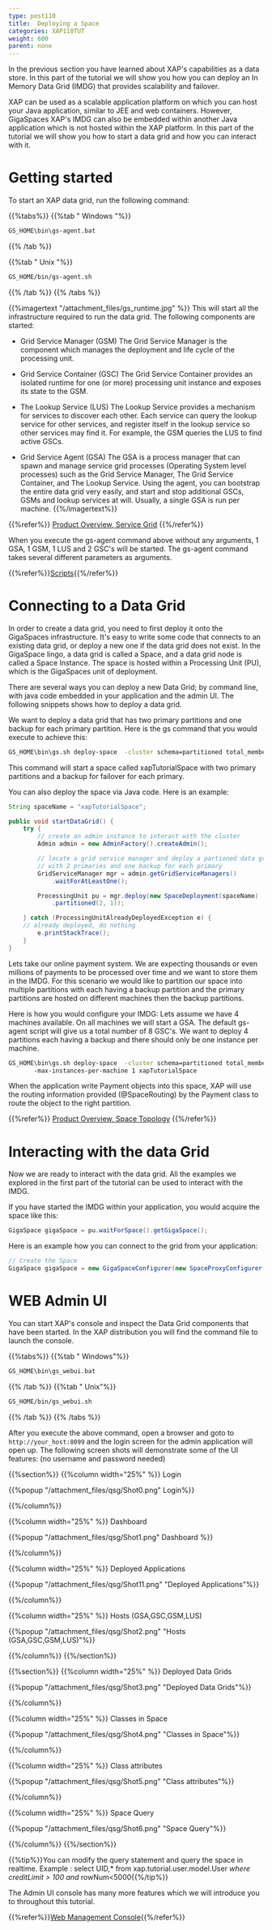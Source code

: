 ```yaml
---
type: post110
title:  Deploying a Space
categories: XAP110TUT
weight: 600
parent: none
---
```



In the previous section you have learned about XAP's capabilities as a data store. In this part of the tutorial we will show you how you can deploy an In Memory Data Grid (IMDG) that provides scalability and failover.


XAP can be used as a scalable application platform on which you can host your Java application, similar to JEE and web containers. However, GigaSpaces XAP's IMDG can also be embedded within another Java application which is not hosted within the XAP platform. In this part of the tutorial we will show you how to start a data grid and how you can interact with it.




# Getting started

To start an XAP data grid, run the following command:

{{%tabs%}}
{{%tab "  Windows "%}}

```bash
GS_HOME\bin\gs-agent.bat  
```
{{% /tab %}}

{{%tab "  Unix "%}}

```bash
GS_HOME/bin/gs-agent.sh
```
{{% /tab %}}
{{% /tabs %}}



{{%imagertext "/attachment_files/gs_runtime.jpg" %}}
This will start all the infrastructure required to run the data grid. The following components are started:

- Grid Service Manager (GSM)
The Grid Service Manager is the component which manages the deployment and life cycle of the processing unit.

- Grid Service Container (GSC)
The Grid Service Container provides an isolated runtime for one (or more) processing unit instance and exposes its state to the GSM.

- The Lookup Service (LUS)
The Lookup Service provides a mechanism for services to discover each other. Each service can query the lookup service for other services, and register itself in the lookup service so other services may find it. For example, the GSM queries the LUS to find active GSCs.

- Grid Service Agent (GSA)
The GSA is a process manager that can spawn and manage service grid processes (Operating System level processes) such as the Grid Service Manager, The Grid Service Container, and The Lookup Service. Using the agent, you can bootstrap the entire data grid very easily, and start and stop additional GSCs, GSMs and lookup services at will. Usually, a single GSA is run per machine.
{{%/imagertext%}}

{{%refer%}}
[Product Overview, Service Grid](/product_overview/service-grid.html)
{{%/refer%}}


When you execute the gs-agent command above without any arguments, 1 GSA, 1 GSM, 1 LUS and 2 GSC's will be started. The gs-agent command takes several different parameters as arguments.

{{%refer%}}[Scripts]({{%currentadmurl%}}/scripts.html){{%/refer%}}
 
 
# Connecting to a Data Grid

In order to create a data grid, you need to first deploy it onto the GigaSpaces infrastructure. It's easy to write some code that connects to an existing data grid, or deploy a new one if the data grid does not exist. In the GigaSpace lingo, a data grid is called a Space, and a data grid node is called a Space Instance. The space is hosted within a Processing Unit (PU), which is the GigaSpaces unit of deployment. 

There are several ways you can deploy a new Data Grid; by command line, with java code embedded in your application and the admin UI. The following snippets shows how to deploy a data grid.

We want to deploy a data grid that has two primary partitions and one backup for each primary partition.
Here is the gs command that you would execute to achieve this:

```bash
GS_HOME\bin\gs.sh deploy-space  -cluster schema=partitioned total_members=2,1  xapTutorialSpace
```
This command will start a space called xapTutorialSpace with two primary partitions and a backup for failover for each primary. 

You can also deploy the space via Java code. Here is an example:

```java
String spaceName = "xapTutorialSpace";

public void startDataGrid() {
	try {
	    // create an admin instance to interact with the cluster
	    Admin admin = new AdminFactory().createAdmin();

	    // locate a grid service manager and deploy a partioned data grid
	    // with 2 primaries and one backup for each primary
	    GridServiceManager mgr = admin.getGridServiceManagers()
			.waitForAtLeastOne();

	    ProcessingUnit pu = mgr.deploy(new SpaceDeployment(spaceName)
			.partitioned(2, 1));

    } catch (ProcessingUnitAlreadyDeployedException e) {
	// already deployed, do nothing
		e.printStackTrace();
    }
}
```

Lets take our online payment system. We are expecting thousands or even millions of payments to be processed over time and we want to store them in the IMDG. For this scenario we would like to partition our space into multiple partitions with each having a backup partition and the primary partitions are hosted on different machines then the backup partitions. 

Here is how you would configure your IMDG:
Lets assume we have 4 machines available. On all machines we will start a GSA. The default gs-agent script will give us a total number of 8 GSC's. We want to deploy 4 partitions each having a backup and there should only be one instance per machine. 


```bash
GS_HOME\bin\gs.sh deploy-space  -cluster schema=partitioned total_members=4,1 
       -max-instances-per-machine 1 xapTutorialSpace
```
When the application write Payment objects into this space, XAP will use the routing information provided (@SpaceRouting) by the Payment class to route the object to the right partition. 

{{%refer%}}
[Product Overview, Space Topology](/product_overview/space-topologies.html)
{{%/refer%}}



# Interacting with the data Grid
Now we are ready to interact with the data grid. All the examples we explored in the first part of the tutorial can be used to interact with the IMDG.

If you have started the IMDG within your application, you would acquire the space like this:

```java
GigaSpace gigaSpace = pu.waitForSpace().getGigaSpace();
```

Here is an example how you can connect to the grid from your application:

```java
// Create the Space
GigaSpace gigaSpace = new GigaSpaceConfigurer(new SpaceProxyConfigurer("xapTutorialSpace")).gigaSpace();
```


# WEB Admin UI  
 
You can start XAP's console and inspect the Data Grid components that have been started. In the XAP distribution you will find the command file to launch the console.

{{%tabs%}}
{{%tab "  Windows"%}}

```bash
GS_HOME\bin\gs_webui.bat
```
{{% /tab %}}
{{%tab "  Unix"%}}

```bash
GS_HOME/bin/gs_webui.sh
```
{{% /tab %}}
{{% /tabs %}}

After you execute the above command, open a browser and goto to `http://your_host:8099` and the login screen for the admin application will open up. The following screen shots will demonstrate some of the UI features: (no username and password needed)

 
{{%section%}}
{{%column width="25%" %}}
Login

{{%popup   "/attachment_files/qsg/Shot0.png" Login%}}

{{%/column%}}

{{%column width="25%" %}}
Dashboard

{{%popup   "/attachment_files/qsg/Shot1.png" Dashboard %}}

{{%/column%}}

{{%column width="25%" %}}
Deployed Applications

{{%popup   "/attachment_files/qsg/Shot11.png" "Deployed Applications"%}}

{{%/column%}}

{{%column width="25%" %}}
Hosts (GSA,GSC,GSM,LUS)

{{%popup   "/attachment_files/qsg/Shot2.png" "Hosts (GSA,GSC,GSM,LUS)"%}}

{{%/column%}}
{{%/section%}}
 

{{%section%}}
{{%column width="25%" %}}
Deployed Data Grids

{{%popup "/attachment_files/qsg/Shot3.png"  "Deployed Data Grids"%}}

{{%/column%}}

{{%column width="25%" %}}
Classes in Space

{{%popup   "/attachment_files/qsg/Shot4.png" "Classes in Space"%}}

{{%/column%}}

{{%column width="25%" %}}
Class attributes

{{%popup   "/attachment_files/qsg/Shot5.png" "Class attributes"%}}

{{%/column%}}

{{%column width="25%" %}}
Space Query

{{%popup   "/attachment_files/qsg/Shot6.png" "Space Query"%}}

{{%/column%}}
{{%/section%}}
 
{{%tip%}}You can modify the query statement and query the space in realtime.
Example : select UID,* from xap.tutorial.user.model.User *where creditLimit > 100 and* rowNum<5000{{%/tip%}}
 
The Admin UI console has many more features which we will introduce you to throughout this tutorial.

   

{{%refer%}}[Web Management Console]({{%currentadmurl%}}/web-management-console.html){{%/refer%}}

 

 
